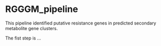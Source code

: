# RGGGM_pipeline

This pipeline identified putative resistance genes in predicted secondary metabolite gene clusters.

The fist step is ...

